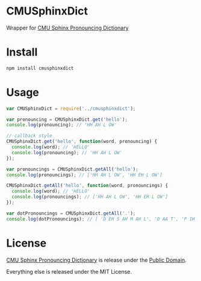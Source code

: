 # CMUSphinxDict

Wrapper for [CMU Sphinx Pronouncing Dictionary](http://svn.code.sf.net/p/cmusphinx/code/trunk/cmudict/sphinxdict/)

# Install

```bash
npm install cmusphinxdict
```

# Usage

```javascript
var CMUSphinxDict = require('../cmusphinxdict');

var pronouncing = CMUSphinxDict.get('hello');
console.log(pronouncing); // 'HH AH L OW'

// callback style
CMUSphinxDict.get('hello', function(word, pronouncing) {
  console.log(word); // 'HELLO'
  console.log(pronouncing); // 'HH AH L OW'
});

var pronouncings = CMUSphinxDict.getAll('hello');
console.log(pronouncings); // ['HH AH L OW', 'HH EH L OW']

CMUSphinxDict.getAll('hello', function(word, pronouncings) {
  console.log(word); // 'HELLO'
  console.log(pronouncings); // ['HH AH L OW', 'HH EH L OW']
});

var dotPronouncings = CMUSphinxDict.getAll('.');
console.log(dotPronouncings); // [ 'D EH S AH M AH L', 'D AA T', 'P IH R IY AH D', 'P OY N T' ]
```

# License

[CMU Sphinx Pronouncing Dictionary](http://www.speech.cs.cmu.edu/cgi-bin/cmudict) is release under the [Public Domain](http://en.wikipedia.org/wiki/CMU_Pronouncing_Dictionary).

Everything else is released under the MIT License.
